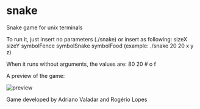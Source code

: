 # snake
Snake game for unix terminals

To run it, just insert no parameters (./snake) or insert as following: sizeX sizeY symbolFence symbolSnake symbolFood (example: ./snake 20 20 x y z)

When it runs without arguments, the values are: 80 20 # o f

A preview of the game:

![preview](https://user-images.githubusercontent.com/60299267/196003941-0192f5d9-f290-4d01-bfe5-30344d8beda6.png)

Game developed by Adriano Valadar and Rogério Lopes
